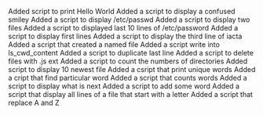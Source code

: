 Added script to print Hello World
Added a script to display a confused smiley
Added a script to display /etc/passwd
Added a script to display two files
Added a script to displayed last 10 lines of /etc/password
Added a script to display first lines
Added a script to display the third line of iacta
Added a script that created a named file
Added a script write into ls_cwd_content
Added a script to duplicate last line
Added a script to delete files with .js ext
Added a script to count the numbers of directories
Added script to display 10 newest file
Added a csript that print unique words
Added a cript that find particular word
Added a script that counts words
Added a script to display what is next
Added a script to add some word
Added a script that display all lines of a file that start with a letter
Added a script that replace A and Z
